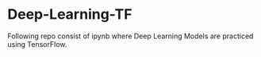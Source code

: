 # Deep-Learning-TF
Following repo consist of ipynb where Deep Learning Models are practiced using TensorFlow.
